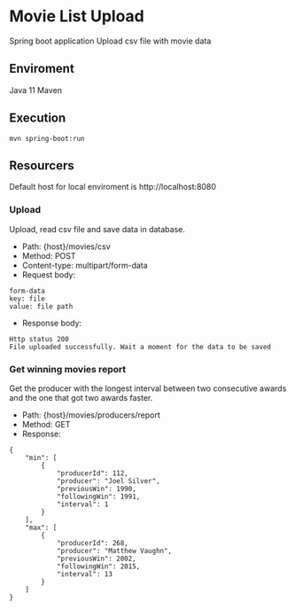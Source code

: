 # Movie List Upload

Spring boot application
Upload csv file with movie data

## Enviroment

Java 11
Maven

## Execution
```
mvn spring-boot:run
```
## Resourcers
Default host for local enviroment is http://localhost:8080

### Upload
Upload, read csv file and save data in database.

 - Path: {host}/movies/csv
 - Method: POST
 - Content-type: multipart/form-data
 - Request body: 
 ```
 form-data
 key: file
 value: file path
 ```
 - Response body:
```
Http status 200
File uploaded successfully. Wait a moment for the data to be saved
```
### Get winning movies report

Get the producer with the longest interval between two consecutive awards and the one that got two awards faster.
 
 - Path: {host}/movies/producers/report
 - Method: GET
- Response:
```
{
	"min": [
		{
			"producerId": 112,
			"producer": "Joel Silver",
			"previousWin": 1990,
			"followingWin": 1991,
			"interval": 1
		}
	],
	"max": [
		{
			"producerId": 268,
			"producer": "Matthew Vaughn",
			"previousWin": 2002,
			"followingWin": 2015,
			"interval": 13
		}
	]
}
```
